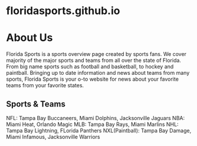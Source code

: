 # floridasports.github.io
<!DOCTYPE html>
<html>
  <head>
    <title>Florida Sports</title>
  </head>
  <body>
  <h1>About Us</h1>
  <p1>Florida Sports is a sports overview page created by sports fans. We cover majority of the major sports and teams from all over the state of Florida. From big name sports such as football and basketball, to hockey and paintball. Bringing up to date information and news about teams from many sports, Florida Sports is your o-to website for news about your favorite teams from your favorite states.</p1>
  <h2>Sports & Teams</h2>
  
  <p2> 
    NFL: Tampa Bay Buccaneers, Miami Dolphins, Jacksonville Jaguars
    NBA: Miami Heat, Orlando Magic
    MLB: Tampa Bay Rays, Miami Marlins
    NHL: Tampa Bay Lightning, FLorida Panthers
    NXL(Paintball): Tampa Bay Damage, Miami Infamous, Jacksonville Warriors
    </p2>
    </body>
    
    
  
    
  
